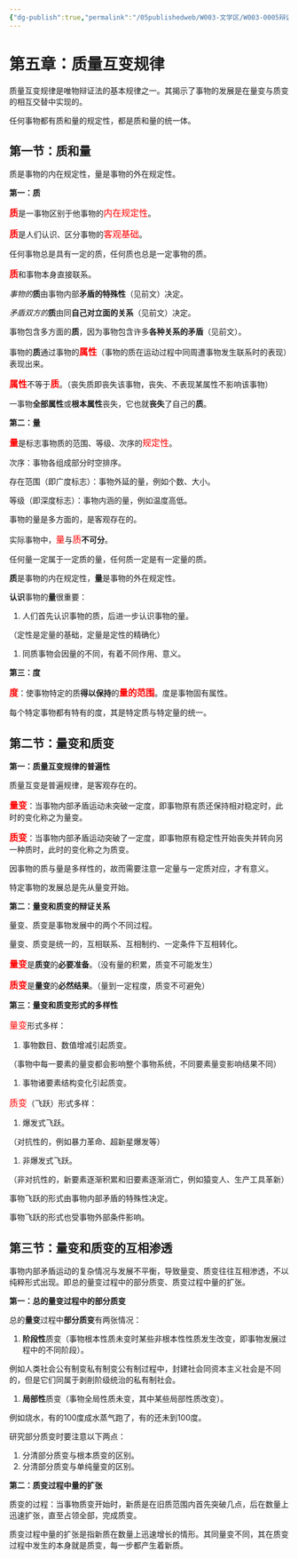 ```yaml
---
{"dg-publish":true,"permalink":"/05publishedweb/W003-文学区/W003-0005辩证唯物主义核心知识点大合集/250304-05-第5章：质量互变规律/","noteIcon":"","created":"2025-03-19T09:16:20.161+08:00","updated":"2025-03-19T09:22:01.896+08:00"}
---
```


# **第五章：质量互变规律**

质量互变规律是唯物辩证法的基本规律之一。其揭示了事物的发展是在量变与质变的相互交替中实现的。

任何事物都有质和量的规定性，都是质和量的统一体。

## **第一节：质和量**

质是事物的内在规定性，量是事物的外在规定性。

**第一：质**

<font color="red" size="3">**质**</font>是一事物区别于他事物的<font color="red" size="3">内在规定性</font>。

<font color="red" size="3">**质**</font>是人们认识、区分事物的<font color="red" size="3">客观基础</font>。

任何事物总是具有一定的质，任何质也总是一定事物的质。

<font color="red" size="3">**质**</font>和事物本身直接联系。

_事物的_**质**由事物内部**矛盾的特殊性**（见前文）决定。

_矛盾双方的_**质**由同**自己对立面的关系**（见前文）决定。

事物包含多方面的**质**，因为事物包含许多**各种关系的矛盾**（见前文）。

事物的**质**通过事物的<font color="red" size="3">**属性**</font>（事物的质在运动过程中同周遭事物发生联系时的表现）表现出来。

<font color="red" size="3">**属性**</font>不等于<font color="red" size="3">**质**</font>。（丧失质即丧失该事物，丧失、不表现某属性不影响该事物）

一事物**全部属性**或**根本属性**丧失，它也就**丧失**了自己的**质**。

**第二：量**

<font color="red" size="3">**量**</font>是标志事物质的范围、等级、次序的<font color="red" size="3">规定性</font>。

次序：事物各组成部分时空排序。

存在范围（即广度标志）：事物外延的量，例如个数、大小。

等级（即深度标志）：事物内涵的量，例如温度高低。

事物的量是多方面的，是客观存在的。

实际事物中，<font color="red" size="3">量</font>与<font color="red" size="3">质</font>**不可分**。

任何量一定属于一定质的量，任何质一定是有一定量的质。

**质**是事物的内在规定性，**量**是事物的外在规定性。

**认识**事物的**量**很重要：

1. 人们首先认识事物的质，后进一步认识事物的量。

（定性是定量的基础，定量是定性的精确化）

1. 同质事物会因量的不同，有着不同作用、意义。

**第三：度**

<font color="red" size="3">**度**</font>：使事物特定的质**得以保持**的<font color="red" size="3">**量的范围**</font>。度是事物固有属性。

每个特定事物都有特有的度，其是特定质与特定量的统一。

## **第二节：量变和质变**

**第一：质量互变规律的普遍性**

质量互变是普遍规律，是客观存在的。

<font color="red" size="3">**量变**</font>：当事物内部矛盾运动未突破一定度，即事物原有质还保持相对稳定时，此时的变化称之为量变。

<font color="red" size="3">**质变**</font>：当事物内部矛盾运动突破了一定度，即事物原有稳定性开始丧失并转向另一种质时，此时的变化称之为质变。

因事物的质与量是多样性的，故而需要注意一定量与一定质对应，才有意义。

特定事物的发展总是先从量变开始。

**第二：量变和质变的辩证关系**

量变、质变是事物发展中的两个不同过程。

量变、质变是统一的，互相联系、互相制约、一定条件下互相转化。

<font color="red" size="3">**量变**</font>是**质变**的**必要准备**。（没有量的积累，质变不可能发生）

<font color="red" size="3">**质变**</font>是**量变**的**必然结果**。（量到一定程度，质变不可避免）

**第三：量变和质变形式的多样性**

<font color="red" size="3">量变</font>形式多样：

1. 事物数目、数值增减引起质变。

（事物中每一要素的量变都会影响整个事物系统，不同要素量变影响结果不同）

1. 事物诸要素结构变化引起质变。

<font color="red" size="3">质变</font>（飞跃）形式多样：

1. 爆发式飞跃。

（对抗性的，例如暴力革命、超新星爆发等）

1. 非爆发式飞跃。

（非对抗性的，新要素逐渐积累和旧要素逐渐消亡，例如猿变人、生产工具革新）

事物飞跃的形式由事物内部矛盾的特殊性决定。

事物飞跃的形式也受事物外部条件影响。

## **第三节：量变和质变的互相渗透**

事物内部矛盾运动的复杂情况与发展不平衡，导致量变、质变往往互相渗透，不以纯粹形式出现。即总的量变过程中的部分质变、质变过程中量的扩张。

**第一：总的量变过程中的部分质变**

总的**量变**过程中**部分质变**有两张情况：

1. **阶段性**质变（事物根本性质未变时某些非根本性性质发生改变，即事物发展过程中的不同阶段）。

例如人类社会公有制变私有制变公有制过程中，封建社会同资本主义社会是不同的，但是它们同属于剥削阶级统治的私有制社会。

1. **局部性**质变（事物全局性质未变，其中某些局部性质改变）。

例如烧水，有的100度成水蒸气跑了，有的还未到100度。

研究部分质变时要注意以下两点：

1. 分清部分质变与根本质变的区别。
2. 分清部分质变与单纯量变的区别。

**第二：质变过程中量的扩张**

质变的过程：当事物质变开始时，新质是在旧质范围内首先突破几点，后在数量上迅速扩张，直至占领全部，完成质变。

质变过程中量的扩张是指新质在数量上迅速增长的情形。其同量变不同，其在质变过程中发生的本身就是质变，每一步都产生着新质。